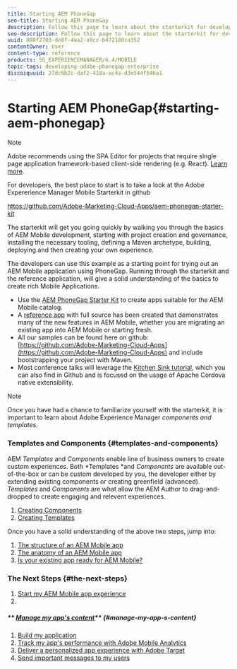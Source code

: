 ```yaml
---
title: Starting AEM PhoneGap
seo-title: Starting AEM PhoneGap
description: Follow this page to learn about the starterkit for developers.
seo-description: Follow this page to learn about the starterkit for developers.
uuid: 088f2703-de8f-4aa2-a9cc-b472180ca352
contentOwner: User
content-type: reference
products: SG_EXPERIENCEMANAGER/6.4/MOBILE
topic-tags: developing-adobe-phonegap-enterprise
discoiquuid: 27dc9b2c-daf2-418a-ac4a-d3e544f546a1
---
```


# Starting AEM PhoneGap{#starting-aem-phonegap}

>[!NOTE]
>
>Adobe recommends using the SPA Editor for projects that require single page application framework-based client-side rendering (e.g. React). [Learn more](../../sites/developing/using/spa-overview.md).

For developers, the best place to start is to take a look at the Adobe Expererience Manager Mobile Starterkit in github

https://github.com/Adobe-Marketing-Cloud-Apps/aem-phonegap-starter-kit

The starterkit will get you going quickly by walking you through the basics of AEM Mobile development, starting with project creation and governance, installing the necessary tooling, defining a Maven archetype, building, deploying and then creating your own experience.

The developers can use this example as a starting point for trying out an AEM Mobile application using PhoneGap. Running through the starterkit and the reference application, will give a solid understanding of the basics to create rich Mobile Applications.

* Use the [AEM PhoneGap Starter Kit](https://github.com/Adobe-Marketing-Cloud-Apps/aem-phonegap-starter-kit) to create apps suitable for the AEM Mobile catalog.
* A [reference app](https://github.com/Adobe-Marketing-Cloud-Apps/aem-mobile-hybrid-reference) with full source has been created that demonstrates many of the new features in AEM Mobile, whether you are migrating an existing app into AEM Mobile or starting fresh.
* All our samples can be found here on github: [https://github.com/Adobe-Marketing-Cloud-Apps](https://github.com/Adobe-Marketing-Cloud-Apps) and include bootstrapping your project with Maven.
* Most conference talks will leverage the [Kitchen Sink tutorial](https://github.com/blefebvre/aem-phonegap-kitchen-sink), which you can also find in Github and is focused on the usage of Apache Cordova native extensibility.

>[!NOTE]
>
>Once you have had a chance to familiarize yourself with the starterkit, it is important to learn about Adobe Experience Manager *components and templates.*

### Templates and Components {#templates-and-components}

AEM *Templates* and *Components* enable line of business owners to create custom experiences. Both *Templates *and *Components* are available out-of-the-box or can be custom developed by you, the developer either by extending existing components or creating greenfield (advanced). *Templates* and *Components* are what allow the AEM Author to drag-and-dropped to create engaging and relevent experiences.

1. [Creating Components](../../sites/developing/using/components.md)
1. [Creating Templates](../../sites/developing/using/templates.md)

Once you have a solid understanding of the above two steps, jump into:

1. [The structure of an AEM Mobile app](../../mobile/using/phonegap-structure-an-app.md)
1. [The anatomy of an AEM Mobile app](../../mobile/using/phonegap-apps-arch.md)
1. [Is your existing app ready for AEM Mobile?](../../mobile/using/phonegap-adding-content-to-imported-app.md)

### The Next Steps {#the-next-steps}

1. [Start my AEM Mobile app experience](../../mobile/using/starting-aem-phonegap-app.md)
1. 

   ##### ** [Manage my app's content](/content/docs/en/aem/6-3/author/authoring-mobile-apps/phonegap/manage-my-apps-content)** {#manage-my-app-s-content}

1. [Build my application](../../mobile/using/building-app-mobile-phonegap.md)
1. [Track my app's performance with Adobe Mobile Analytics](../../mobile/using/phonegap-intro-to-app-analytics.md)
1. [Deliver a personalized app experience with Adobe Target](../../mobile/using/phonegap-aem-mobile-content-personalization.md)
1. [Send important messages to my users](../../mobile/using/phonegap-push-notifications.md)

